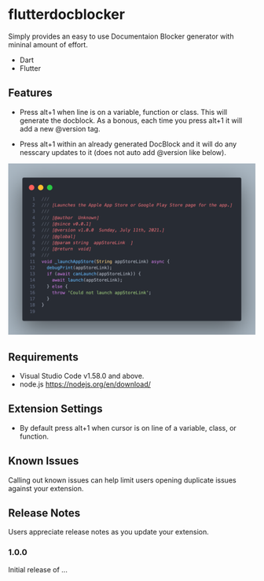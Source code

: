 # flutterdocblocker

Simply provides an easy to use Documentaion Blocker generator with mininal amount of effort.

+ Dart
+ Flutter

## Features

+ Press alt+1 when line is on a variable, function or class. This will generate the docblock. As a bonous, each time you press alt+1 it will add a new @version tag.

+ Press alt+1 within an already generated DocBlock and it will do any nesscary updates to it (does not auto add @version like below).
 <img alt="Logo" width=1000 src="./code.png">

<!-- > Tip: Many popular extensions utilize animations. This is an excellent way to show off your extension! We recommend short, focused animations that are easy to follow. -->

## Requirements

+ Visual Studio Code v1.58.0 and above.
+ node.js <https://nodejs.org/en/download/>

## Extension Settings

+ By default press alt+1 when cursor is on line of a variable, class, or function.

## Known Issues

Calling out known issues can help limit users opening duplicate issues against your extension.

## Release Notes

Users appreciate release notes as you update your extension.

### 1.0.0

Initial release of ...
